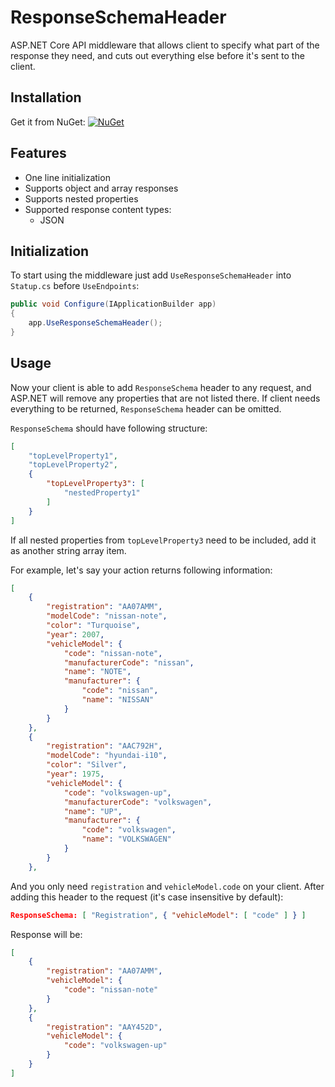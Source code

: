 # ResponseSchemaHeader

ASP.NET Core API middleware that allows client to specify what part of the response they need, and cuts out everything else before it's sent to the client.

## Installation

Get it from NuGet: [![NuGet](https://img.shields.io/nuget/vpre/ResponseSchemaHeader.svg?label=NuGet)](https://www.nuget.org/packages/ResponseSchemaHeader/)

## Features

- One line initialization
- Supports object and array responses
- Supports nested properties
- Supported response content types:
  - JSON

## Initialization

To start using the middleware just add `UseResponseSchemaHeader` into `Statup.cs` before `UseEndpoints`:

```cs
public void Configure(IApplicationBuilder app)
{
    app.UseResponseSchemaHeader();
}
```

## Usage

Now your client is able to add `ResponseSchema` header to any request, and ASP.NET will remove any properties that are not listed there. If client needs everything to be returned, `ResponseSchema` header can be omitted.

`ResponseSchema` should have following structure:

```json
[ 
    "topLevelProperty1", 
    "topLevelProperty2", 
    {
        "topLevelProperty3": [
            "nestedProperty1"
        ] 
    } 
]
```

If all nested properties from `topLevelProperty3` need to be included, add it as another string array item.

For example, let's say your action returns following information:

```json
[
    {
        "registration": "AA07AMM",
        "modelCode": "nissan-note",
        "color": "Turquoise",
        "year": 2007,
        "vehicleModel": {
            "code": "nissan-note",
            "manufacturerCode": "nissan",
            "name": "NOTE",
            "manufacturer": {
                "code": "nissan",
                "name": "NISSAN"
            }
        }
    },
    {
        "registration": "AAC792H",
        "modelCode": "hyundai-i10",
        "color": "Silver",
        "year": 1975,
        "vehicleModel": {
            "code": "volkswagen-up",
            "manufacturerCode": "volkswagen",
            "name": "UP",
            "manufacturer": {
                "code": "volkswagen",
                "name": "VOLKSWAGEN"
            }
        }
    },
```

And you only need `registration` and `vehicleModel.code` on your client.
After adding this header to the request (it's case insensitive by default):

```json
ResponseSchema: [ "Registration", { "vehicleModel": [ "code" ] } ]
```

Response will be:

```json
[
    {
        "registration": "AA07AMM",
        "vehicleModel": {
            "code": "nissan-note"
        }
    },
    {
        "registration": "AAY452D",
        "vehicleModel": {
            "code": "volkswagen-up"
        }
    }
]
```
